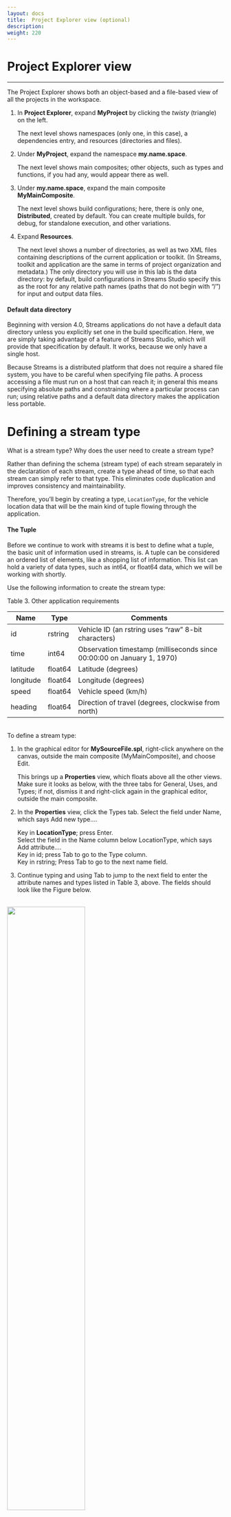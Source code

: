 ```yaml
---
layout: docs
title:  Project Explorer view (optional)
description:
weight: 220
---
```


# Project Explorer view
---
The Project Explorer shows both an object-based and a file-based view of all the projects in the workspace.

1. In **Project Explorer**, expand **MyProject** by clicking the _twisty_ (triangle) on the left.

    The next level shows namespaces (only one, in this case), a dependencies entry, and resources (directories and files).

1. Under **MyProject**, expand the namespace **my.name.space**.

    The next level shows main composites; other objects, such as types and functions, if you had any, would appear there as well.

1. Under **my.name.space**, expand the main composite **MyMainComposite**.

    The next level shows build configurations; here, there is only one, **Distributed**, created by default. You can create multiple builds, for debug, for standalone execution, and other variations.

1. Expand **Resources**.

    The next level shows a number of directories, as well as two XML files containing descriptions of the current application or toolkit. (In Streams, toolkit and application are the same in terms of project organization and metadata.) The only directory you will use in this lab is the data directory: by default, build configurations in Streams Studio specify this as the root for any relative path names (paths that do not begin with “/”) for input and output data files.

<div class="alert alert-info" role="alert">
<h4>Default data directory</h4>
Beginning with version 4.0, Streams applications do not have a default data directory unless you explicitly set one in the build specification. Here, we are simply taking advantage of a feature of Streams Studio, which will provide that specification by default. It works, because we only have a single host.<br>

Because Streams is a distributed platform that does not require a shared file system, you have to be careful when specifying file paths. A process accessing a file must run on a host that can reach it; in general this means specifying absolute paths and constraining where a particular process can run; using relative paths and a default data directory makes the application less portable.
</div>

# Defining a stream type
What is a stream type? Why does the user need to create a stream type?

Rather than defining the schema (stream type) of each stream separately in the declaration of each stream, create a type ahead of time, so that each stream can simply refer to that type. This eliminates code duplication and improves consistency and maintainability.

Therefore, you’ll begin by creating a type, `LocationType`, for the vehicle location data that will be the main kind of tuple flowing through the application.

<div class="alert alert-info" role="alert">
<h4>The Tuple</h4>
Before we continue to work with streams it is best to define what a tuple, the basic unit of information used in streams, is. A tuple can be considered an ordered list of elements, like a shopping list of information. This list can hold a variety of data types, such as int64, or float64 data, which we will be working with shortly.
</div>

Use the following information to create the stream type:


Table 3. Other application requirements

| Name | Type | Comments |
|------|------|----------|
| id | rstring | Vehicle ID (an rstring uses “raw” 8-bit characters) |
| time | int64 | Observation timestamp (milliseconds since 00:00:00 on January 1, 1970)|
| latitude | float64 | Latitude (degrees) |
| longitude | float64 | Longitude (degrees) |
| speed | float64 | Vehicle speed (km/h) |
| heading | float64 | Direction of travel (degrees, clockwise from north) |

<br>To define a stream type:

1. In the graphical editor for **MySourceFile.spl**, right-click anywhere on the canvas, outside the main composite (MyMainComposite), and choose Edit.

    This brings up a **Properties** view, which floats above all the other views. Make sure it looks as below, with the three tabs for General, Uses, and Types; if not, dismiss it and right-click again in the graphical editor, outside the main composite.

1. In the **Properties** view, click the Types tab.
Select the field under Name, which says Add new type….

    Key in **LocationType**; press Enter.<br>Select the field in the Name column below LocationType, which says Add attribute….<br>Key in id; press Tab to go to the Type column.<br> Key in rstring; Press Tab to go to the next name field.

3. Continue typing and using Tab to jump to the next field to enter the attribute names and types listed in Table 3, above. The fields should look like the Figure below.

<br><img width="60%" src="/tutorials/images/Lab1/2.jpg"/>

  Leave the Properties view open. 
  
  Note: The floating properties view may obscure other views, an alternative is to use the properties tab in the view at the bottom of the perspective.

<div class="alert alert-info" role="alert">
<h4>Content Assist</h4>
In the Type column, use Ctrl+Space to get a list of available types. Begin typing (for example, “r” for rstring) to narrow down the list; when the type you want is selected, press Enter to assign it to the field. This reduces keyboard effort as well as the probability of errors.
</div>

## Check your results
The tuple type LocationType is now available for use as a stream type in any main composite within the namespace my.name.space.